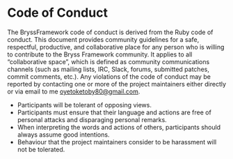 # Code of Conduct

The BryssFramework code of conduct is derived from the Ruby code of conduct. This document provides community guidelines for a safe, respectful, productive, and collaborative place for any person who is willing to contribute to the Bryss Framework community. It applies to all “collaborative space”, which is defined as community communications channels (such as mailing lists, IRC, Slack, forums, submitted patches, commit comments, etc.). Any violations of the code of conduct may be reported by contacting one or more of the project maintainers either directly or via email to me oyetoketoby80@gmail.com.

* Participants will be tolerant of opposing views.
* Participants must ensure that their language and actions are free of personal attacks and disparaging personal remarks.
* When interpreting the words and actions of others, participants should always assume good intentions.
* Behaviour that the project maintainers consider to be harassment will not be tolerated.